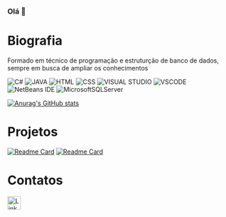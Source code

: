 ### Olá 👋

# Biografia

Formado em técnico de programação e estruturção de banco de dados, sempre em busca de ampliar os conhecimentos

![C#](https://img.shields.io/badge/C%23-239120?style=for-the-badge&logo=c-sharp&logoColor=white)
![JAVA](https://img.shields.io/badge/Java-ED8B00?style=for-the-badge&logo=java&logoColor=white)
![HTML](https://img.shields.io/badge/HTML5-E34F26?style=for-the-badge&logo=html5&logoColor=white)
![CSS](https://img.shields.io/badge/CSS3-1572B6?style=for-the-badge&logo=css3&logoColor=white)
![VISUAL STUDIO](https://img.shields.io/badge/Visual_Studio-5C2D91?style=for-the-badge&logo=visual%20studio&logoColor=white)
![VSCODE](https://img.shields.io/badge/VSCode-0078D4?style=for-the-badge&logo=visual%20studio%20code&logoColor=white)
![NetBeans IDE](https://img.shields.io/badge/NetBeansIDE-1B6AC6.svg?style=for-the-badge&logo=apache-netbeans-ide&logoColor=white)
![MicrosoftSQLServer](https://img.shields.io/badge/Microsoft%20SQL%20Sever-CC2927?style=for-the-badge&logo=microsoft%20sql%20server&logoColor=white)

[![Anurag's GitHub stats](https://github-readme-stats.vercel.app/api?username=dehCastiglioni&theme=synthwave)](https://github.com/dehCastiglioni/github-readme-stats)

# Projetos

[![Readme Card](https://github-readme-stats.vercel.app/api/pin/?username=dehCastiglioni&repo=dehCastiglioni.github.io)](https://github.com/dehCastiglioni/dehCastiglioni.github.io)
[![Readme Card](https://github-readme-stats.vercel.app/api/pin/?username=dehCastiglioni&repo=cagiogames)](https://github.com/dehCastiglioni/cagiogames.github.io)

# Contatos

[<img src='https://img.shields.io/badge/LinkedIn-0077B5?style=for-the-badge&logo=linkedin&logoColor=white' alt='Linkedin' height='30'>](https://www.linkedin.com/in/andré-luiz-quintana-castiglioni-a41102242/)

